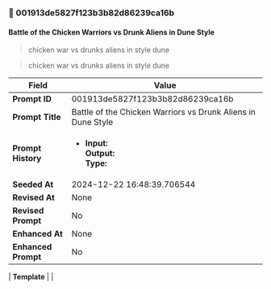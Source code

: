 

### 📜 001913de5827f123b3b82d86239ca16b

#### Battle of the Chicken Warriors vs Drunk Aliens in Dune Style

> chicken war vs drunks aliens in style dune

> chicken war vs drunks aliens in style dune

| Field          | Value                                                                                                                                                                      |
|----------------|----------------------------------------------------------------------------------------------------------------------------------------------------------------------------|
| **Prompt ID**  | 001913de5827f123b3b82d86239ca16b                                                                                                                                                            |
| **Prompt Title**  | Battle of the Chicken Warriors vs Drunk Aliens in Dune Style                                                                                                                                                            |
| **Prompt History** | <ul><li>**Input:**  <br> **Output:**  <br> **Type:** </li></ul> |
| **Seeded At** | 2024-12-22 16:48:39.706544                                                                                                                                                   |
| **Revised At** | None                                                                                                                                                   |
| **Revised Prompt** | No                                                                                                                                                                      |
| **Enhanced At** | None                                                                                                                                                  |
| **Enhanced Prompt** | No                                                                                                                                                                    |

| **Template**   |                                                                                                                                            |



